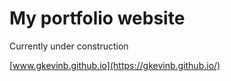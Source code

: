 # My portfolio website

Currently under construction

[www.gkevinb.github.io](https://gkevinb.github.io/)
